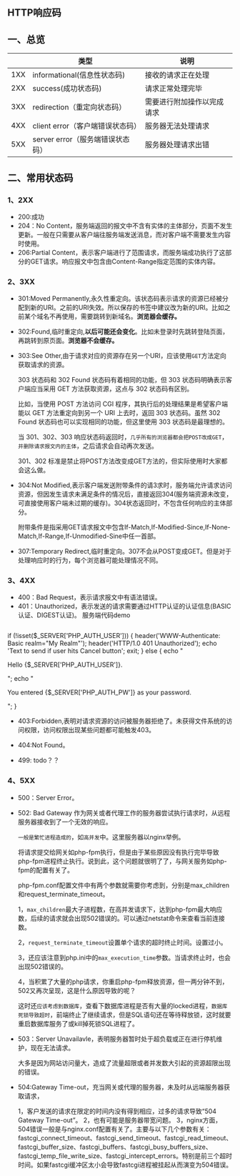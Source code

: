 ## HTTP响应码

## 一、总览
|  | 类型 |说明|
| --- | --- |--- |
| 1XX | informational(信息性状态码)|接收的请求正在处理|
| 2XX | success(成功状态码) |请求正常处理完毕|
| 3XX| redirection（重定向状态码） |需要进行附加操作以完成请求|
|4XX| client error（客户端错误状态码） |服务器无法处理请求|
| 5XX |  server error（服务端错误状态码）|服务器处理请求出错|

## 二、常用状态码

### 1、2XX
* 200:成功
* 204：No Content，服务端返回的报文中不含有实体的主体部分，页面不发生更新。一般在只需要从客户端往服务端发送消息，而对客户端不需要发生内容时使用。
* 206:Partial Content，表示客户端进行了范围请求，而服务端成功执行了这部分的GET请求。响应报文中包含由Content-Range指定范围的实体内容。

### 2、3XX

* 301:Moved Permanently,永久性重定向。该状态码表示请求的资源已经被分配到新的URI。之前的URI失效。所以保存的书签中建议改为新的URI。比如之前某个域名不再使用，需要跳转到新域名。**浏览器会缓存。**
* 302:Found,临时重定向,**以后可能还会变化**。比如未登录时先跳转登陆页面，再跳转到原页面。**浏览器不会缓存。**
* 303:See Other,由于请求对应的资源存在另一个URI，应该使用`GET`方法定向获取请求的资源。

    303 状态码和 302 Found 状态码有着相同的功能，但 303 状态码明确表示客户端应当采用 GET 方法获取资源，这点与 302 状态码有区别。
    
    比如，当使用 POST 方法访问 CGI 程序，其执行后的处理结果是希望客户端能以 GET 方法重定向到另一个 URI 上去时，返回 303 状态码。虽然 302 Found 状态码也可以实现相同的功能，但这里使用 303 状态码是最理想的。

    当 301、302、303 响应状态码返回时，`几乎所有的浏览器都会把POST改成GET`，`并删除请求报文内的主体`，之后请求会自动再次发送。
    
    301、302 标准是禁止将POST方法改变成GET方法的，但实际使用时大家都会这么做。

* 304:Not Modified,表示客户端发送附带条件的请3求时，服务端允许请求访问资源，但因发生请求未满足条件的情况后，直接返回304(服务端资源未改变，可直接使用客户端未过期的缓存)。304状态返回时，不包含任何响应的主体部分。

    附带条件是指采用GET请求报文中包含If-Match,If-Modified-Since,If-None-Match,If-Range,If-Unmodified-Sine中任一首部。
    
* 307:Temporary Redirect,临时重定向。307不会从POST变成GET。但是对于处理响应时的行为，每个浏览器可能处理情况不同。

### 3、4XX
* 400：Bad Request，表示请求报文中有语法错误。
* 401：Unauthorized，表示发送的请求需要通过HTTP认证的认证信息(BASIC认证、DIGEST认证)。
服务端代码demo
    ```php
if (!isset($_SERVER['PHP_AUTH_USER'])) {
    header('WWW-Authenticate: Basic realm="My Realm"');
    header('HTTP/1.0 401 Unauthorized');
    echo 'Text to send if user hits Cancel button';
    exit;
} else {
    echo "<p>Hello {$_SERVER['PHP_AUTH_USER']}.</p>";
    echo "<p>You entered {$_SERVER['PHP_AUTH_PW']} as your password.</p>";
}
* 403:Forbidden,表明对请求资源的访问被服务器拒绝了。未获得文件系统的访问权限，访问权限出现某些问题都可能触发403。

* 404:Not Found。

* 499: todo？？

### 4、5XX
* 500：Server Error。
* 502: Bad Gateway	作为网关或者代理工作的服务器尝试执行请求时，从远程服务器接收到了一个无效的响应。

    `一般是繁忙进程造成的`，如`高并发`中。这里服务器以nginx举例。
    
    将请求提交给网关如php-fpm执行，但是由于某些原因没有执行完毕导致php-fpm进程终止执行。说到此，这个问题就很明了了，与网关服务如php-fpm的配置有关了。

    php-fpm.conf配置文件中有两个参数就需要你考虑到，分别是max_children和request_terminate_timeout。

    1，`max_children`最大子进程数，在高并发请求下，达到php-fpm最大响应数，后续的请求就会出现502错误的。可以通过netstat命令来查看当前连接数。

    2，`request_terminate_timeout`设置单个请求的超时终止时间。设置过小。
    
    3，还应该注意到php.ini中的`max_execution_time`参数。当请求终止时，也会出现502错误的。

    4，当积累了大量的php请求，你重启php-fpm释放资源，但一两分钟不到，502又再次呈现，这是什么原因导致的呢？ 
    
    这时还`应该考虑到数据库`，查看下数据库进程是否有大量的locked进程，`数据库死锁导致超时`，前端终止了继续请求，但是SQL语句还在等待释放锁，这时就要重启数据库服务了或kill掉死锁SQL进程了。
    
* 503：Server Unavailavle，表明服务器暂时处于超负载或正在进行停机维护，现在无法请求。

    大多是因为网站访问量大，造成了流量超限或者并发数大引起的资源超限出现的错误。
    
* 504:Gateway Time-out，充当网关或代理的服务器，未及时从远端服务器获取请求，

    1，客户发送的请求在限定的时间内没有得到相应，过多的请求导致“504 Gateway Time-out”。
    2，也有可能是服务器带宽问题。
    3，nginx方面，504错误一般是与nginx.conf配置有关了。主要与以下几个参数有关：fastcgi_connect_timeout、fastcgi_send_timeout、fastcgi_read_timeout、fastcgi_buffer_size、fastcgi_buffers、fastcgi_busy_buffers_size、fastcgi_temp_file_write_size、fastcgi_intercept_errors。特别是前三个超时时间。如果fastcgi缓冲区太小会导致fastcgi进程被挂起从而演变为504错误。
